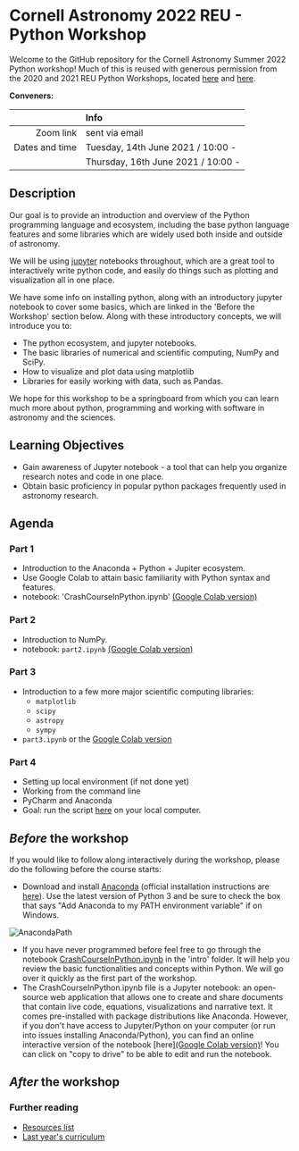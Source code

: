 # Cornell Astronomy 2022 REU - Python Workshop
Welcome to the GitHub repository for the Cornell Astronomy Summer 2022 Python
workshop! Much of this is reused with generous permission from the 2020 and 2021 REU
Python Workshops, located [here](https://github.com/CUAstro-REU-Python-Workshop/2020-workshop/) and [here](https://github.com/yubo56/2021-workshop).

**Conveners:** 

|    |Info|
|---:|:---|
|Zoom link|sent via email|
|      Dates and time   | Tuesday, 14th June 2021 / 10:00 - |
|           | Thursday, 16th June 2021 / 10:00 - |



## Description

Our goal is to provide an introduction and overview of the Python programming
language and ecosystem, including the base python language features and some
libraries which are widely used both inside and outside of astronomy.

We will be using [jupyter](https://jupyter.org/) notebooks throughout, which are
a great tool to interactively write python code, and easily do things such as
plotting and visualization all in one place.

We have some info on installing python, along with an introductory jupyter
notebook to cover some basics, which are linked in the 'Before the Workshop'
section below. Along with these introductory concepts, we will introduce you to:

- The python ecosystem, and jupyter notebooks.
- The basic libraries of numerical and scientific computing, NumPy and SciPy.
- How to visualize and plot data using matplotlib
- Libraries for easily working with data, such as Pandas.

We hope for this workshop to be a springboard from which you can learn much more
about python, programming and working with software in astronomy and the
sciences.

## Learning Objectives

- Gain awareness of Jupyter notebook - a tool that can help you organize
  research notes and code in one place.
- Obtain basic proficiency in popular python packages frequently used in
  astronomy research.

## Agenda



### Part 1

- Introduction to the Anaconda + Python + Jupiter ecosystem.
- Use Google Colab to attain basic familiarity with Python syntax and features.
- notebook: 'CrashCourseInPython.ipynb' [(Google Colab version)](https://githubtocolab.com/CUAstro-REU-Python-Workshop/2022-workshop/blob/main/part1/CrashCourseInPython.ipynb)

### Part 2


- Introduction to NumPy.
- notebook: `part2.ipynb` [(Google Colab version)](https://githubtocolab.com/CUAstro-REU-Python-Workshop/2022-workshop/blob/main/part2/part2.ipynb)

### Part 3

- Introduction to a few more major scientific computing libraries:
    - `matplotlib`
    - `scipy`
    - `astropy`
    - `sympy`
- `part3.ipynb` or the [Google Colab
  version](https://githubtocolab.com/CUAstro-REU-Python-Workshop/2022-workshop/blob/main/part3/part3.ipynb)

### Part 4

- Setting up local environment (if not done yet)
- Working from the command line
- PyCharm and Anaconda
- Goal: run the script [here](part4/part4_classExample.py) on your local computer.

## *Before* the workshop

If you would like to follow along interactively during the workshop, please do
the following before the course starts:

- Download and install [Anaconda](https://www.anaconda.com/download/) (official
  installation instructions are
  [here](https://docs.anaconda.com/anaconda/install/)). Use the latest version
  of Python 3 and be sure to check the box that says "Add Anaconda to my PATH
  environment variable" if on Windows.

![AnacondaPath](http://toolkit.geosci.xyz/_images/AnacondaPath.png)

- If you have never programmed before feel free to go through the notebook
  [CrashCourseInPython.ipynb](part1/CrashCourseInPython.ipynb) in the 'intro'
  folder. It will help you review the basic functionalities and concepts within
  Python. We will go over it quickly as the first part of the workshop.
- The CrashCourseInPython.ipynb file is a Jupyter notebook: an open-source web
  application that allows one to create and share documents that contain live
  code, equations, visualizations and narrative text. It comes pre-installed
  with package distributions like Anaconda. However, if you don't have access to
  Jupyter/Python on your computer (or run into issues installing
  Anaconda/Python), you can find an online interactive version of the notebook
  [here][(Google Colab version)](https://githubtocolab.com/CUAstro-REU-Python-Workshop/2022-workshop/blob/main/part1/CrashCourseInPython.ipynb)! You can click on "copy to drive" to be able to edit and run the notebook.

## *After* the workshop


### Further reading
- [Resources list](additional_resources.md)
- [Last year's curriculum](https://github.com/yubo56/2021-workshop/tree/master/2020_materials)
